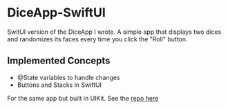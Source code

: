 # DiceApp-SwiftUI
SwitUI version of the DiceApp I wrote. 
A simple app that displays two dices and randomizes its faces every time you click the "Roll" button.

## Implemented Concepts
* @State variables to handle changes
* Buttons and Stacks in SwiftUI

For the same app but built in UIKit. See the [repo here](https://github.com/R3Camarena/DiceApp)
